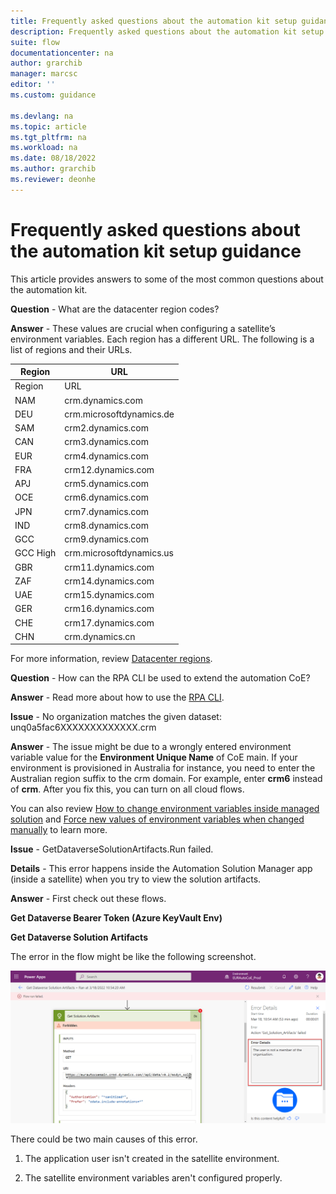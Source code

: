 ```yaml
---
title: Frequently asked questions about the automation kit setup guidance | Microsoft Docs
description: Frequently asked questions about the automation kit setup guidance.
suite: flow
documentationcenter: na
author: grarchib
manager: marcsc
editor: ''
ms.custom: guidance

ms.devlang: na
ms.topic: article
ms.tgt_pltfrm: na
ms.workload: na
ms.date: 08/18/2022
ms.author: grarchib
ms.reviewer: deonhe
---
```


# Frequently asked questions about the automation kit setup guidance

This article provides answers to some of the most common questions about the automation kit.

**Question** - What are the datacenter region codes?

**Answer** - These values are crucial when configuring a satellite’s environment variables. Each region has a different URL. The following is a list of regions and their URLs.

| Region     |            URL           |
|------------|--------------------------|
| Region     | URL                      |
| NAM        | crm.dynamics.com         |
| DEU        | crm.microsoftdynamics.de |
| SAM        | crm2.dynamics.com        |
| CAN        | crm3.dynamics.com        |
| EUR        | crm4.dynamics.com        |
| FRA        | crm12.dynamics.com       |
| APJ        | crm5.dynamics.com        |
| OCE        | crm6.dynamics.com        |
| JPN        | crm7.dynamics.com        |
| IND        | crm8.dynamics.com        |
| GCC        | crm9.dynamics.com        |
| GCC High   | crm.microsoftdynamics.us |
| GBR        | crm11.dynamics.com       |
| ZAF        | crm14.dynamics.com       |
| UAE        | crm15.dynamics.com       |
| GER        | crm16.dynamics.com       |
| CHE        | crm17.dynamics.com       |
| CHN        | crm.dynamics.cn          |

For more information, review [Datacenter regions](/power-platform/admin/new-datacenter-regions).

**Question** - How can the RPA CLI be used to extend the automation CoE?

**Answer** - Read more about how to use the [RPA CLI](https://aka.ms/rpacli).

**Issue** - No organization matches the given dataset: unq0a5fac6XXXXXXXXXXXXX.crm

**Answer** - The issue might be due to a wrongly entered environment variable value for the **Environment Unique Name** of CoE main. If your environment is provisioned in Australia for instance, you need to enter the Australian region suffix to the crm domain. For example, enter **crm6** instead of **crm**. After you fix this, you can turn on all cloud flows.

You can also review [How to change environment variables inside managed solution](./coe-limitations.md#environment-variables-are-not-editable-after-you-import-a-solution) and [Force new values of environment variables when changed manually](./coe-limitations.md#environment-variables-continue-to-use-the-old-values-after-a-manual-change) to learn more.

**Issue** - GetDataverseSolutionArtifacts.Run failed.

**Details** - This error happens inside the Automation Solution Manager app (inside a satellite) when you try to view the  solution artifacts.

**Answer** - First check out these flows.

<!--Todo: what are these?-->
**Get Dataverse Bearer Token (Azure KeyVault Env)**

**Get Dataverse Solution Artifacts**

The error in the flow might be like the following screenshot.

![A screenshot that displays the solution artifacts errors from a run](media/1d0e866fa0bb1c34376cb2cc1bccc829.png)

There could be two main causes of this error.
<!--todo: fix links-->
1. The application user isn't created in the satellite environment.  
    <!-- [Create application user inside satellite environment](#create-application-user-inside-dataverse-per-satellite-env). -->

1. The satellite environment variables aren't configured properly.
   <!-- [Check and confirm all values for your environment variables](#environment-variables). -->